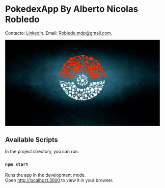 # PokedexApp By Alberto Nicolas Robledo 

Contacto: [Linkedin](https://www.linkedin.com/in/albertorobledomdq/). Email: Robledo.mdp@gmail.com.
    
![Image text](https://github.com/RobleMdqDev/PokeDex/blob/main/src/img/pokeball.jpg)

## Available Scripts

In the project directory, you can run:

### `npm start`

Runs the app in the development mode.\
Open [http://localhost:3000](http://localhost:3000) to view it in your browser.

